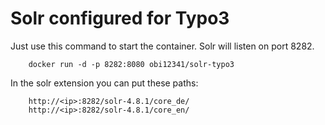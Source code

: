 Solr configured for Typo3
===========

Just use this command to start the container. Solr will listen on port 8282.

        docker run -d -p 8282:8080 obi12341/solr-typo3


In the solr extension you can put these paths:

        http://<ip>:8282/solr-4.8.1/core_de/
        http://<ip>:8282/solr-4.8.1/core_en/
